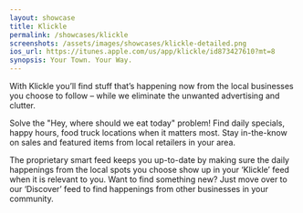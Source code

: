 ```yaml
---
layout: showcase
title: Klickle
permalink: /showcases/klickle
screenshots: /assets/images/showcases/klickle-detailed.png
ios_url: https://itunes.apple.com/us/app/klickle/id873427610?mt=8
synopsis: Your Town. Your Way.
---
```

With Klickle you’ll find stuff that’s happening now from the local
businesses you choose to follow – while we eliminate the unwanted
advertising and clutter.

Solve the "Hey, where should we eat today" problem! Find daily specials,
happy hours, food truck locations when it matters most. Stay in-the-know
on sales and featured items from local retailers in your area.

The proprietary smart feed keeps you up-to-date by making sure the daily
happenings from the local spots you choose show up in your ‘Klickle’ feed
when it is relevant to you. Want to find something new? Just move over to
our ‘Discover’ feed to find happenings from other businesses in your
community.

